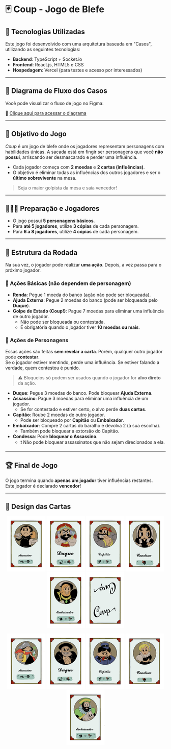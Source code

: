 # 🃏 Coup - Jogo de Blefe

## 🚀 Tecnologias Utilizadas

Este jogo foi desenvolvido com uma arquitetura baseada em "Casos", utilizando as seguintes tecnologias:

- **Backend**: TypeScript + Socket.io  
- **Frontend**: React.js, HTML5 e CSS  
- **Hospedagem**: Vercel (para testes e acesso por interessados)

---

## 🧠 Diagrama de Fluxo dos Casos

Você pode visualizar o fluxo de jogo no Figma:

🔗 [Clique aqui para acessar o diagrama](https://www.figma.com/board/sGqF8YojKQOT6kPXdZH1Af/Coup?node-id=0-1&p=f&t=bDc8WWyr0Ie7DdVc-0)

---

## 🎯 Objetivo do Jogo

*Coup* é um jogo de blefe onde os jogadores representam personagens com habilidades únicas. A sacada está em fingir ser personagens que você **não possui**, arriscando ser desmascarado e perder uma influência.

- Cada jogador começa com **2 moedas** e **2 cartas (influências)**.
- O objetivo é eliminar todas as influências dos outros jogadores e ser o **último sobrevivente** na mesa.

> Seja o maior golpista da mesa e saia vencedor!

---

## 🧑‍🤝‍🧑 Preparação e Jogadores

- O jogo possui **5 personagens básicos**.
- Para **até 5 jogadores**, utilize **3 cópias** de cada personagem.
- Para **6 a 8 jogadores**, utilize **4 cópias** de cada personagem.

---

## 🔁 Estrutura da Rodada

Na sua vez, o jogador pode realizar **uma ação**. Depois, a vez passa para o próximo jogador.

### 🔹 Ações Básicas (não dependem de personagem)

- **Renda**: Pegue 1 moeda do banco (ação não pode ser bloqueada).
- **Ajuda Externa**: Pegue 2 moedas do banco (pode ser bloqueada pelo **Duque**).
- **Golpe de Estado (Coup!)**: Pague 7 moedas para eliminar uma influência de outro jogador.  
  - Não pode ser bloqueada ou contestada.  
  - É obrigatória quando o jogador tiver **10 moedas ou mais**.

### 🔸 Ações de Personagens

Essas ações são feitas **sem revelar a carta**. Porém, qualquer outro jogador pode **contestar**.  
Se o jogador estiver mentindo, perde uma influência. Se estiver falando a verdade, quem contestou é punido.

> ⚠️ Bloqueios só podem ser usados quando o jogador for **alvo direto** da ação.

- **Duque**: Pegue 3 moedas do banco. Pode bloquear **Ajuda Externa**.
- **Assassino**: Pague 3 moedas para eliminar uma influência de um jogador.  
  - Se for contestado e estiver certo, o alvo perde **duas cartas**.
- **Capitão**: Roube 2 moedas de outro jogador.  
  - Pode ser bloqueado por **Capitão** ou **Embaixador**.
- **Embaixador**: Compre 2 cartas do baralho e devolva 2 (à sua escolha).  
  - Também pode bloquear a extorsão do Capitão.
- **Condessa**: Pode **bloquear o Assassino**.  
  - ❗ Não pode bloquear assassinatos que não sejam direcionados a ela.

---

## 🏆 Final de Jogo

O jogo termina quando **apenas um jogador** tiver influências restantes.  
Este jogador é declarado **vencedor**!

---

## 🎨 Design das Cartas

<p align="center">
  <img src="./images/card_variant_assassin.png" alt="Assassino" width="120"/>
  <img src="./images/card_variant_duke.png" alt="Duque" width="120"/>
  <img src="./images/card_variant_captain.png" alt="Capitão" width="120"/>
  <img src="./images/card_variant_condessa.png" alt="Condessa" width="120"/>
  <img src="./images/card_variant_embassador.png" alt="Embaixador" width="120"/>
  <img src="./images/backcard.png" alt="Verso" width="120"/>
</p>

<p align="center">
  <img src="./images/card_variant_assassin2.png" alt="Assassino 2" width="120"/>
  <img src="./images/card_variant_duke2.png" alt="Duque 2" width="120"/>
  <img src="./images/card_variant_captain2.png" alt="Capitão 2" width="120"/>
  <img src="./images/card_variant_condessa2.png" alt="Condessa 2" width="120"/>
  <img src="./images/card_variant_embassador2.png" alt="Embaixador 2" width="120"/>
</p>
